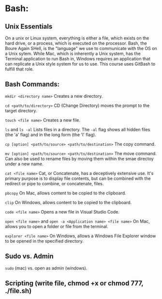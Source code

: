 # Bash:
## Unix Essentials
On a unix or Linux system, everything is either a file, which exists on the hard drive, or a process, which is executed on the processor. Bash, the Boure Again SHell, is the "language" we use to communicate with the OS on a Unix sytem. While Mac, which is inherently a Unix system, has the Terminal application to run Bash in, Windows requires an application that can replicate a Unix style system for us to use. This course uses GitBash to fulfill that role.

## Bash Commands:
`mkdir <directory name>` Creates a new directory.

`cd <path/to/directory>` CD (Change Directory) moves the prompt to the target directory.

`touch <file name>` Creates a new file.

`ls` and `ls -al` Lists files in a directory. The `-al` flag shows all hidden files (the 'a' flag) and in the long form (the 'l' flag).

`cp [option] <path/to/source> <path/to/destination>` The copy command.

`mv [option] <path/to/source> <path/to/destination>` The move command. Can also be used to rename files by moving them within the smae directoy under a new name.

`cat <file name>` Cat, or Concatenate, has a deceptively extensive use. It's primary purpose is to display file contents, but can be combined with the redirect or pipe to combine, or concatenate, files.

`pbcopy` On Mac, allows content to be copied to the clipboard.

`clip` On Windows, allows content to be copied to the clipboard.

`code <file name>` Opens a new file in Visual Studio Code.

`open <file name>` and `open -a <Application name> <file name>` On Mac, allows you to open a folder or file from the terminal.

`explorer <file name>` On Windows, allows a Windows File Explorer window to be opened in the specified directory.

## Sudo vs. Admin
`sudo` (mac) vs. open as admin (windows).

## Scripting (write file, chmod +x or chmod 777, ./file.sh)